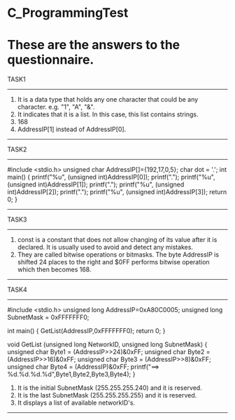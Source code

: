 # C_ProgrammingTest
# These are the answers to the questionnaire.

TASK1

__________________________________________
1) It is a data type that holds any one character that could be any character. e.g. "1", "A", "&".
2) It indicates that it is a list. In this case, this list contains strings.
3) 168
4) AddressIP[1] instead of AddressIP[0].
__________________________________________

TASK2
__________________________________________
#include <stdio.h>
unsigned char AddressIP[]={192,17,0,5};
char dot = '.';
int main()
{
printf("%u", (unsigned int)AddressIP[0]);
printf(".");
printf("%u", (unsigned int)AddressIP[1]);
printf(".");
printf("%u", (unsigned int)AddressIP[2]);
printf(".");
printf("%u", (unsigned int)AddressIP[3]);
return 0;
}
__________________________________________

TASK3

__________________________________________
1) const is a constant that does not allow changing of its value after it is declared. It is usually used to avoid and detect any mistakes.
2) They are called bitwise operations or bitmasks. The byte AddressIP is shifted 24 places to the right and $0FF performs bitwise operation which then becomes 168.
__________________________________________

TASK4

__________________________________________
#include <stdio.h>
unsigned long AddressIP=0xA80C0005;
unsigned long SubnetMask = 0xFFFFFFF0;

int main()
{
GetList(AddressIP,0xFFFFFFF0);
return 0;
}

void GetList (unsigned long NetworkID, unsigned long SubnetMask) {
unsigned char Byte1 = (AddressIP>>24)&0xFF;
unsigned char Byte2 = (AddressIP>>16)&0xFF;
unsigned char Byte3 = (AddressIP>>8)&0xFF;
unsigned char Byte4 = (AddressIP)&0xFF;
printf("==> %d.%d.%d.%d",Byte1,Byte2,Byte3,Byte4);
}

1) It is the initial SubnetMask (255.255.255.240) and it is reserved.
2) It is the last SubnetMask (255.255.255.255) and it is reserved.
3) It displays a list of available networkID's.
__________________________________________
